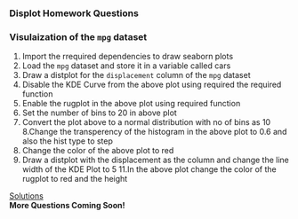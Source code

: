 ### Displot Homework Questions

### Visulaization of the ```mpg``` dataset

1. Import the rrequired dependencies to draw seaborn plots
2. Load the ```mpg``` dataset and store it in a variable called cars
3. Draw a distplot for the ```displacement``` column of the ```mpg``` dataset
4. Disable the KDE Curve from the above plot using required the required function
5. Enable the rugplot in the above plot using required function
6. Set the number of bins to 20 in above plot
7. Convert the plot above to a normal distribution with no of bins as 10
8.Change the transperency of the histogram in the above plot to 0.6 and also the hist type to step<br>
9. Change the color of the above plot to red
10. Draw a distplot with the displacement as the column and change the line width of the KDE Plot to 5
11.In the above plot change the color of the rugplot to red and the height

<a href = "https://github.com/codebasics/Seaborn-Series/blob/master/04.DistPlots/HomeworkSolutions.ipynb">Solutions</a><br>
**More Questions Coming Soon!**
